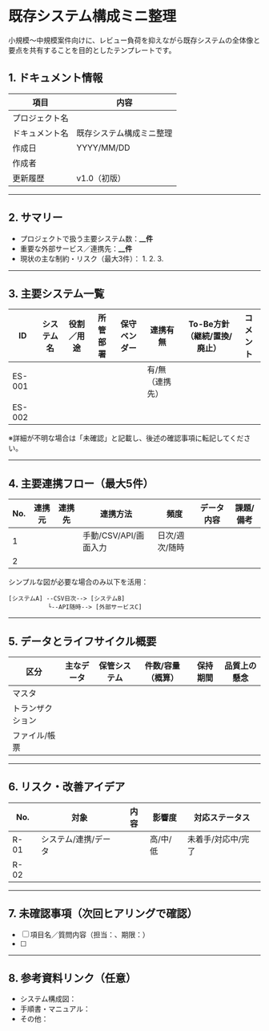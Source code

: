 # 既存システム構成ミニ整理

小規模〜中規模案件向けに、レビュー負荷を抑えながら既存システムの全体像と要点を共有することを目的としたテンプレートです。

## 1. ドキュメント情報
| 項目 | 内容 |
|------|------|
| プロジェクト名 | |
| ドキュメント名 | 既存システム構成ミニ整理 |
| 作成日 | YYYY/MM/DD |
| 作成者 | |
| 更新履歴 | v1.0（初版） |

---

## 2. サマリー
- プロジェクトで扱う主要システム数：**__件**
- 重要な外部サービス／連携先：**__件**
- 現状の主な制約・リスク（最大3件）：
  1. 
  2. 
  3. 

---

## 3. 主要システム一覧
| ID | システム名 | 役割／用途 | 所管部署 | 保守ベンダー | 連携有無 | To-Be方針（継続/置換/廃止） | コメント |
|----|------------|------------|----------|--------------|----------|----------------------------|----------|
| ES-001 | | | | | 有/無（連携先） | | |
| ES-002 | | | | | | | |

※詳細が不明な場合は「未確認」と記載し、後述の確認事項に転記してください。

---

## 4. 主要連携フロー（最大5件）
| No. | 連携元 | 連携先 | 連携方法 | 頻度 | データ内容 | 課題/備考 |
|-----|--------|--------|----------|------|------------|-----------|
| 1 | | | 手動/CSV/API/画面入力 | 日次/週次/随時 | | |
| 2 | | | | | | |

シンプルな図が必要な場合のみ以下を活用：
```
[システムA] --CSV日次--> [システムB]
           └--API随時--> [外部サービスC]
```

---

## 5. データとライフサイクル概要
| 区分 | 主なデータ | 保管システム | 件数/容量（概算） | 保持期間 | 品質上の懸念 |
|------|------------|--------------|------------------|----------|--------------|
| マスタ | | | | | |
| トランザクション | | | | | |
| ファイル/帳票 | | | | | |

---

## 6. リスク・改善アイデア
| No. | 対象 | 内容 | 影響度 | 対応ステータス |
|-----|------|------|--------|----------------|
| R-01 | システム/連携/データ | | 高/中/低 | 未着手/対応中/完了 |
| R-02 | | | | |

---

## 7. 未確認事項（次回ヒアリングで確認）
- [ ] 項目名／質問内容（担当：、期限：）
- [ ] 

---

## 8. 参考資料リンク（任意）
- システム構成図：
- 手順書・マニュアル：
- その他：
